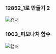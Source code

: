 
### 12852_1로 만들기 2
![캡처](https://user-images.githubusercontent.com/54586491/194909086-f4aa7af9-a279-42f6-9843-3dd4ceb09d5a.PNG)

### 1003_피보나치 함수
![캡처](https://user-images.githubusercontent.com/54586491/195139366-e9962a8b-4425-4c47-a10e-07e2449d1991.PNG)